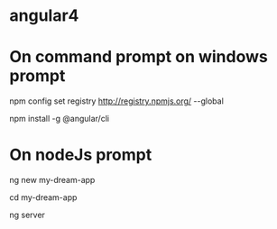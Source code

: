 # angular4
# On command prompt on windows prompt

npm config set registry http://registry.npmjs.org/ --global

npm install -g @angular/cli

# On nodeJs prompt

ng new my-dream-app

cd  my-dream-app

ng server
